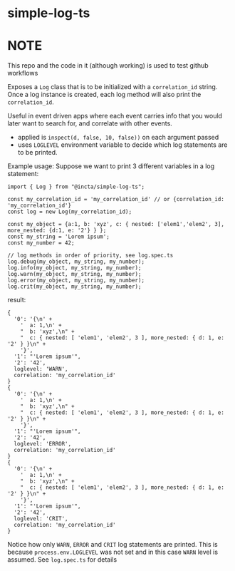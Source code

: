 # simple-log-ts

# NOTE

This repo and the code in it (although working) is used to test github workflows


Exposes a `Log` class that is to be initialized with a `correlation_id` string. Once a log instance is created, each log method will also print the `correlation_id`.

Useful in event driven apps where each event carries info that you would later want to search for, and correlate with other events.

- applied is `inspect(d, false, 10, false))` on each argument passed 
- uses `LOGLEVEL` environment variable to decide which log statements are to be printed.

Example usage: 
Suppose we want to print 3 different variables in a log statement:

```
import { Log } from "@incta/simple-log-ts";

const my_correlation_id = 'my_correlation_id' // or {correlation_id: 'my_correlation_id'}
const log = new Log(my_correlation_id);

const my_object = {a:1, b: 'xyz', c: { nested: ['elem1','elem2', 3], more_nested: {d:1, e: '2'} } };
const my_string = 'Lorem ipsum';
const my_number = 42;

// log methods in order of priority, see log.spec.ts
log.debug(my_object, my_string, my_number);  
log.info(my_object, my_string, my_number);
log.warn(my_object, my_string, my_number);
log.error(my_object, my_string, my_number);
log.crit(my_object, my_string, my_number);

```

result:

```
{
  '0': '{\n' +
    '  a: 1,\n' +
    "  b: 'xyz',\n" +
    "  c: { nested: [ 'elem1', 'elem2', 3 ], more_nested: { d: 1, e: '2' } }\n" +
    '}',
  '1': "'Lorem ipsum'",
  '2': '42',
  loglevel: 'WARN',
  correlation: 'my_correlation_id'
}
{
  '0': '{\n' +
    '  a: 1,\n' +
    "  b: 'xyz',\n" +
    "  c: { nested: [ 'elem1', 'elem2', 3 ], more_nested: { d: 1, e: '2' } }\n" +
    '}',
  '1': "'Lorem ipsum'",
  '2': '42',
  loglevel: 'ERROR',
  correlation: 'my_correlation_id'
}
{
  '0': '{\n' +
    '  a: 1,\n' +
    "  b: 'xyz',\n" +
    "  c: { nested: [ 'elem1', 'elem2', 3 ], more_nested: { d: 1, e: '2' } }\n" +
    '}',
  '1': "'Lorem ipsum'",
  '2': '42',
  loglevel: 'CRIT',
  correlation: 'my_correlation_id'
}
```

Notice how only `WARN`, `ERROR` and `CRIT` log statements are printed. This is because `process.env.LOGLEVEL` was not set and in this case `WARN` level is assumed. See `log.spec.ts` for details
